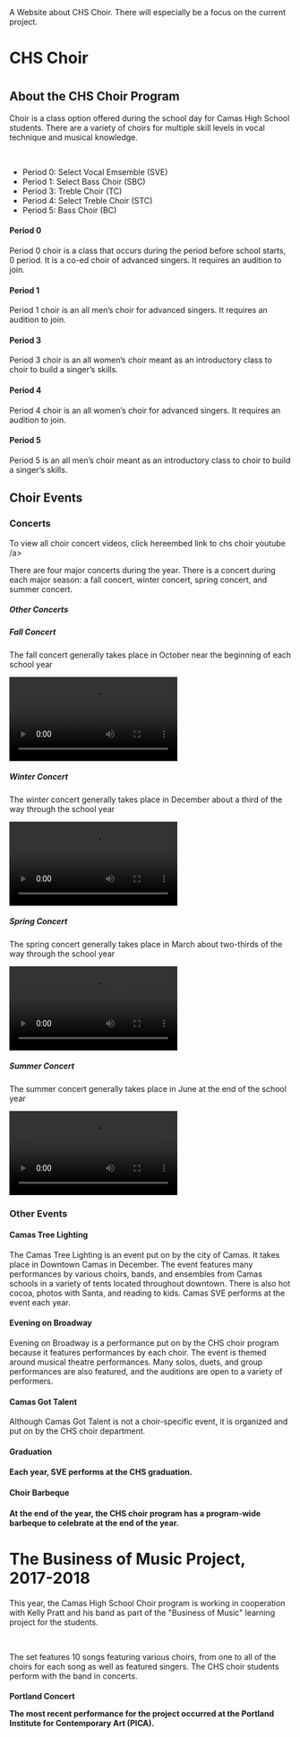 <!DOCTYPEhtml>
<html>
  <head> 
    <title>
    CHS Choir.
    </title>
      A Website about CHS Choir. There will especially be a focus on the current project.
  </head>
  <body>
<h1>CHS Choir<h1>
  <h2>About the CHS Choir Program</h2>
    <p> Choir is a class option offered during the school day for Camas High School students. There are a variety of choirs for multiple skill levels in vocal technique and musical knowledge.</p> <br>
    <The choirs offered are:>
      <ul>
        <li> Period 0: Select Vocal Emsemble (SVE)</li>
        <li> Period 1: Select Bass Choir (SBC)</li>
        <li> Period 3: Treble Choir (TC)</li>
        <li> Period 4: Select Treble Choir (STC)</li>
        <li> Period 5: Bass Choir (BC)</li>
      </ul>  
     <h4> Period 0</h4>
      <p>Period 0 choir is a class that occurs during the period before school starts, 0 period. It is a co-ed choir of advanced singers. It requires an audition to join.</p>
    <h4> Period 1</h4>
      <p> Period 1 choir is an all men’s choir for advanced singers. It requires an audition to join.</p>
    <h4> Period 3</h4>
      <p>Period 3 choir is an all women’s choir meant as an introductory class to choir to build a singer’s skills.</p>
    <h4> Period 4</h4>
      <p>Period 4 choir is an all women’s choir for advanced singers. It requires an audition to join.</p>
    <h4> Period 5</h4>
      <p>Period 5 is an all men’s choir meant as an introductory class to choir to build a singer’s skills.</p>
  <h2>Choir Events</h2>
    <h3>Concerts</h3>
      <p>To view all choir concert videos, click here<a <comment>embed link to chs choir youtube</comment> /a>
      <p>There are four major concerts during the year. There is a concert during each major season: a fall concert, winter concert, spring concert, and summer concert.</p>
      <h5>Other Concerts</h5>
<h5>Fall Concert</h5>
  <p>The fall concert generally takes place in October near the beginning of each school year</p>
    <video width=“300” height=“250” controls> 
      <source src= “<comment>input source from chs choir youtube</comment>” type=“<comment>figure out</comment>”>
    </video>
<h5>Winter Concert</h5>
  <p>The winter concert generally takes place in December about a third of the way through the school year</p>
     <video width=“300” height=“250” controls> 
      <source src= “<comment>input source from chs choir youtube</comment>” type=“<comment>figure out</comment>”>
    </video>
<h5>Spring Concert</h5>
  <p>The spring concert generally takes place in March about two-thirds of the way through the school year</p>
     <video width=“300” height=“250” controls> 
      <source src= “<comment>input source from chs choir youtube</comment>” type=“<comment>figure out</comment>”>
    </video>
<h5>Summer Concert</h5>
  <p>The summer concert generally takes place in June at the end of the school year</p>
    <video width=“300” height=“250” controls> 
      <source src= “<comment>input source from chs choir youtube</comment>” type=“<comment>figure out</comment>”>
    </video>
 <h3>Other Events</h3>
      <h4>Camas Tree Lighting</h4>
        <p>The Camas Tree Lighting is an event put on by the city of Camas. It takes place in Downtown Camas in December. The event features many performances by various choirs, bands, and ensembles from Camas schools in a variety of tents located throughout downtown. There is also hot cocoa, photos with Santa, and reading to kids. Camas SVE performs at the event each year.</p>
      <h4>Evening on Broadway</h4>
        <p>Evening on Broadway is a performance put on by the CHS choir program because it features performances by each choir. The event is themed around musical theatre performances. Many solos, duets, and group performances are also featured, and the auditions are open to a variety of performers.</p>
        <h4>Camas Got Talent</h4>
<p>Although Camas Got Talent is not a choir-specific event, it is organized and put on by the CHS choir department.</p>
        <h4>Graduation<h4>
          <p>Each year, SVE performs at the CHS graduation.</p>
       <h4>Choir Barbeque<h4>
         <p>At the end of the year, the CHS choir program has a program-wide barbeque to celebrate at the end of the year.</p>
 <h1>The Business of Music Project, 2017-2018</h1>
   <p>This year, the Camas High School Choir program is working in cooperation with Kelly Pratt and his band as part of the "Business of Music" learning project for the students.</p> <br>
   <p>The set features 10 songs featuring various choirs, from one to all of the choirs for each song as well as featured singers. The CHS choir students perform with the band in concerts.</p>
   <h4>Portland Concert</p>
     <p>The most recent performance for the project occurred at the Portland Institute for Contemporary Art (PICA).</p> 


  </body>    
</html>
